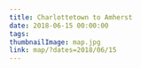 ```yaml
---
title: Charlottetown to Amherst
date: 2018-06-15 00:00:00
tags:
thumbnailImage: map.jpg
link: map/?dates=2018/06/15
---
```

<!-- excerpt -->
